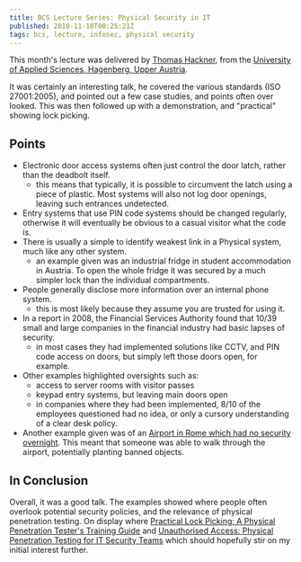 ```yaml
---
title: BCS Lecture Series: Physical Security in IT
published: 2010-11-10T00:25:21Z
tags: bcs, lecture, infosec, physical security
---
```


This month's lecture was delivered by [Thomas Hackner](http://www.hackner-security.com/), from the [University of Applied Sciences, Hagenberg, Upper Austria](http://www.fh-ooe.at/en/). 

It was certainly an interesting talk, he covered the various standards (ISO 27001:2005), and pointed out a few case studies, and points often over looked. This was then followed up with a demonstration, and "practical" showing lock picking.

## Points

* Electronic door access systems often just control the door latch, rather than the deadbolt itself. 
	- this means that typically, it is possible to circumvent the latch using a piece of plastic. Most systems will also not log door openings, leaving such entrances undetected.
* Entry systems that use PIN code systems should be changed regularly, otherwise it will eventually be obvious to a casual visitor what the code is.
* There is usually a simple to identify weakest link in a Physical system, much like any other system.
	- an example given was an industrial fridge in student accommodation in Austria. To open the whole fridge it was secured by a much simpler lock than the individual compartments.
* People generally disclose more information over an internal phone system.
	- this is most likely because they assume you are trusted for using it.
* In a report in 2008, the Financial Services Authority found that 10/39 small and large companies in the financial industry had basic lapses of security.
	- in most cases they had implemented solutions like CCTV, and PIN code access on doors, but simply left those doors open, for example.
* Other examples highlighted oversights such as:
	- access to server rooms with visitor passes
	- keypad entry systems, but leaving main doors open
	- in companies where they had been implemented, 8/10 of the employees questioned had no idea, or only a cursory understanding of a clear desk policy.
* Another example given was of an [Airport in Rome which had no security overnight](http://www.securitypitfalls.org/2010/02/security-is-no-matte.html). This meant that someone was able to walk through the airport, potentially planting banned objects.

## In Conclusion

Overall, it was a good talk. The examples showed where people often overlook potential security policies, and the relevance of physical penetration testing. On display where [Practical Lock Picking: A Physical Penetration Tester's Training Guide](ttp://www.amazon.co.uk/gp/product/1597496111?ie=UTF8&tag=nisbl-21&linkCode=as2&camp=1634&creative=19450&creativeASIN=1597496111) and [Unauthorised Access: Physical Penetration Testing for IT Security Teams](http://www.amazon.co.uk/gp/product/0470747617?ie=UTF8&tag=nisbl-21&linkCode=as2&camp=1634&creative=19450&creativeASIN=0470747617) which should hopefully stir on my initial interest further.

